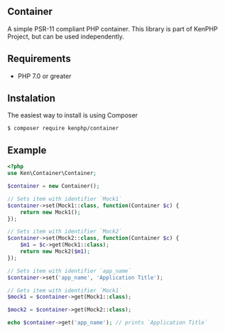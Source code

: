 ## Container
A simple PSR-11 compliant PHP container.
This library is part of KenPHP Project, but can be used independently.

## Requirements
- PHP 7.0 or greater

## Instalation
The easiest way to install is using Composer
```
$ composer require kenphp/container
```

## Example
```php
<?php
use Ken\Container\Container;

$container = new Container();

// Sets item with identifier `Mock1`
$container->set(Mock1::class, function(Container $c) {
    return new Mock1();
});

// Sets item with identifier `Mock2`
$container->set(Mock2::class, function(Container $c) {
    $m1 = $c->get(Mock1::class);
    return new Mock2($m1);
});

// Sets item with identifier `app_name`
$container->set('app_name', 'Application Title');

// Gets item with identifier `Mock1`
$mock1 = $container->get(Mock1::class);

$mock2 = $container->get(Mock2::class);

echo $container->get('app_name'); // prints `Application Title`

```
